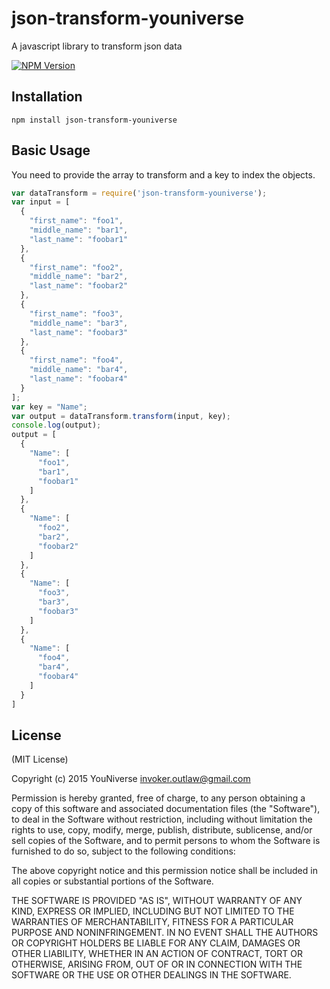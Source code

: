 # json-transform-youniverse

A javascript library to transform  json data

[![NPM Version](https://img.shields.io/npm/v/json-transform-youniverse.svg)](https://www.npmjs.com/package/json-transform-youniverse)

## Installation

```
npm install json-transform-youniverse
```

## Basic Usage

You need to provide the array to transform and a key to index the objects.

```js
var dataTransform = require('json-transform-youniverse');
var input = [
  {
    "first_name": "foo1",
    "middle_name": "bar1",
    "last_name": "foobar1"
  },
  {
    "first_name": "foo2",
    "middle_name": "bar2",
    "last_name": "foobar2"
  },
  {
    "first_name": "foo3",
    "middle_name": "bar3",
    "last_name": "foobar3"
  },
  {
    "first_name": "foo4",
    "middle_name": "bar4",
    "last_name": "foobar4"
  }
];
var key = "Name";
var output = dataTransform.transform(input, key);
console.log(output);
output = [
  {
    "Name": [
      "foo1",
      "bar1",
      "foobar1"
    ]
  },
  {
    "Name": [
      "foo2",
      "bar2",
      "foobar2"
    ]
  },
  {
    "Name": [
      "foo3",
      "bar3",
      "foobar3"
    ]
  },
  {
    "Name": [
      "foo4",
      "bar4",
      "foobar4"
    ]
  }
]

```

## License

(MIT License)

Copyright (c) 2015 YouNiverse invoker.outlaw@gmail.com

Permission is hereby granted, free of charge, to any person obtaining a copy of this software and associated documentation files (the "Software"), to deal in the Software without restriction, including without limitation the rights to use, copy, modify, merge, publish, distribute, sublicense, and/or sell copies of the Software, and to permit persons to whom the Software is furnished to do so, subject to the following conditions:

The above copyright notice and this permission notice shall be included in all copies or substantial portions of the Software.

THE SOFTWARE IS PROVIDED "AS IS", WITHOUT WARRANTY OF ANY KIND, EXPRESS OR IMPLIED, INCLUDING BUT NOT LIMITED TO THE WARRANTIES OF MERCHANTABILITY, FITNESS FOR A PARTICULAR PURPOSE AND NONINFRINGEMENT. IN NO EVENT SHALL THE AUTHORS OR COPYRIGHT HOLDERS BE LIABLE FOR ANY CLAIM, DAMAGES OR OTHER LIABILITY, WHETHER IN AN ACTION OF CONTRACT, TORT OR OTHERWISE, ARISING FROM, OUT OF OR IN CONNECTION WITH THE SOFTWARE OR THE USE OR OTHER DEALINGS IN THE SOFTWARE.